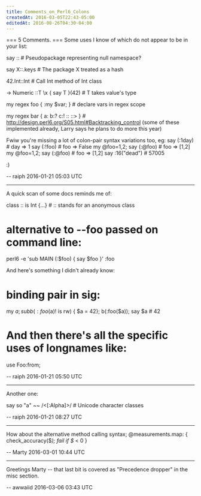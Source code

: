 ```yaml
---
title: Comments_on_Perl6_Colons
createdAt: 2016-03-05T22:43-05:00
editedAt: 2016-08-26T04:30-04:00
---
```


=== 5 Comments. ===
Some uses I know of which do not appear to be in your list:

say :: # Pseudopackage representing null namespace?

say X::.keys # The package X treated as a hash

42.Int::Int # Call Int method of Int class

-> Numeric ::T \x { say T }(42) # T takes value's type

my regex foo { :my $var; } # declare vars in regex scope

my regex bar { a: b:? c:! :: ::> } # http://design.perl6.org/S05.html#Backtracking_control (some of these implemented already, Larry says he plans to do more this year)

Fwiw you're missing a lot of colon-pair syntax variations too, eg:
say (:1day) # day => 1
say (:!foo) # foo => False
my @foo=1,2; say (:@foo) # foo => [1,2]
my @foo=1,2; say (:@foo) # foo => [1,2]
say :16("dead") # 57005

:)

-- raiph 2016-01-21 05:03 UTC


----

A quick scan of some docs reminds me of:

class :: is Int {...}   # :: stands for an anonymous class

# alternative to --foo passed on command line:
perl6 -e 'sub MAIN (:$foo) { say $foo }' :foo

And here's something I didn't already know:

# binding pair in sig:
my $a;
sub b (:foo($a)! is rw) { $a = 42};
b(:foo($a));
say $a # 42

# And then there's all the specific uses of longnames like:
use Foo:from<Perl5>;

-- raiph 2016-01-21 05:50 UTC


----

Another one:

say so "a" ~~ /<[:Alpha]>/ # Unicode character classes

-- raiph 2016-01-21 08:27 UTC


----

How about the alternative method calling syntax;
@measurements.map:  { check_accuracy($_);  fail if $_ < 0 }

-- Marty 2016-03-01 10:44 UTC


----

Greetings Marty -- that last bit is covered as "Precedence dropper" in the misc section.

-- awwaiid 2016-03-06 03:43 UTC


